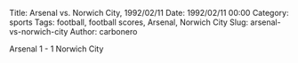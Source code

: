 Title: Arsenal vs. Norwich City, 1992/02/11
Date: 1992/02/11 00:00
Category: sports
Tags: football, football scores, Arsenal, Norwich City
Slug: arsenal-vs-norwich-city
Author: carbonero


Arsenal 1 - 1 Norwich City
